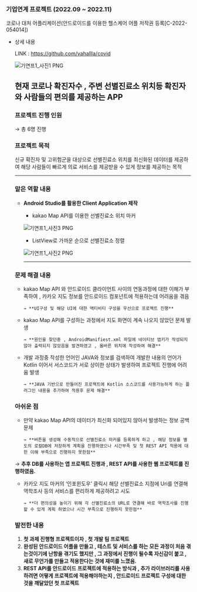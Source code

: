 ### 기업연계 프로젝트 (2022.09 ~ 2022.11)

코로나 대처 어플리케이션(안드로이드를 이용한 헬스케어 어플 저작권 등록[C-2022-054014])

- 상세 내용
    
    LINK : https://github.com/vahallla/covid
    
    ![기연프1_사진1 PNG](https://github.com/user-attachments/assets/6c7b9b8b-b4c8-4f12-a93c-5e949f02cef0)

    
    ## **현재 코로나 확진자수 , 주변 선별진료소 위치등 확진자와 사람들의 편의를 제공하는 APP**
    
    ### 프로젝트 진행 인원
    
    → 총 6명 진행  
    
    ### 프로젝트 목적
    
    신규 확진자 및 고위험군을 대상으로 선별진료소 위치를 최신화된 데이터를 제공하여 해당 사람들이 빠르게 의료 서비스를 제공받을 수 있게 정보를 제공하는 목적
    
    ---
    
    ### 맡은 역할 내용
    
    - **Android Studio를 활용한 Client Application 제작**
        - kakao Map API를 이용한 선별진료소 위치 마커
        
        ![기연프1_사진3 PNG](https://github.com/user-attachments/assets/95516f26-3618-47e9-909f-e5091198a25a)

        
        - ListView로 가까운 순으로 선별진료소 정렬
        
        ![기연프1_사진2 PNG](https://github.com/user-attachments/assets/4156799b-c417-4ef0-8f19-bd0f31b0e3e6)

        
        ---
        
    
    ### 문제 해결 내용
    
    - kakao Map API 와 안드로이드 클라이언트 사이의 연동과정에 대한 이해가 부족하여 , 카카오 지도 정보를 안드로이드 컴포넌트에 적용하는데 어려움을 겪음
    
          → **UI구성 및 해당 UI에 대한 액티비티 구성을 우선으로 프로젝트 진행**
    
    - kakao Map API를 구성하는 과정에서 지도 화면이 계속 나오지 않았던 문제 발생
    
          → **원인을 찾던중 , AndroidManifiest.xml 파일에 네이티브 앱키가 작성되지 않아 출력되지 않았음을 발견하였고 , 올바른 위치에 작성하여 해결**
    
    - 개발 과정중 작성한 언어인 JAVA와 정보를 검색하여 개발한 내용의 언어가 Kotlin 이어서 서스코드가 서로 상이한 상태가 발생하여 프로젝트 진행에 어려움 발생
    
          → **JAVA 기반으로 만들어진 프로젝트에 Kotlin 소스코드를 사용가능하게 하는 플러그인 내용을 추가하여 적용후 문제 해결**
    
    ### 아쉬운 점
    
    - 만약 kakao Map API의 데이터가 최신화 되어있지 않아서 발생하는 정보 공백 문제
    
          → **버튼을 생성해 수동적으로 선별진료소 마커를 등록하게 하고 , 해당 정보를 별도의 로컬DB에 저장하게 계획을 진행하였으나 시간부족 및 첫 REST API 적용에 대한 이해 부족으로 진행하지 못한점** 
    
    → **추후 DB를 사용하는 앱 프로젝트 진행과 , REST API를 사용한 웹 프로젝트를 진행하였음.**
    
    - 카카오 지도 마커의 ‘인포윈도우’ 클릭시 해당 선별진료소 지점에 Uri를 연결해 역학조사 등의 서비스를 편리하게 제공하려고 시도
    
          → **더 편의성을 높이기 위해 각 선별진료소의 URL로 연결해 바로 역학조사를 진행할 수 있게 계획 하였으나 시간 부족으로 진행하지 못한점**
    
    ### 발전한 내용
    
    1. **첫 과제 진행형 프로젝트이자 , 첫 개발 팀 프로젝트**
    2. **완성된 안드로이드 어플을 만들고 , 테스트 및 서비스를 하는 모든 과정이 처음 겪는것이기에 난항을 겪기도 했지만 , 그 과정에서 진행이 될수록 자신감이 붙고 , 새로 무언가를 만들고 적용한다는 것에 재미를 느꼈음.**
    3. **REST API를 안드로이드 프로젝트에 적용하는 방식과 , 추가 라이브러리를 사용하려면 어떻게 프로젝트에 적용해야하는지 , 안드로이드 프로젝트 구성에 대한 것을 깨달았던 첫 프로젝트**
